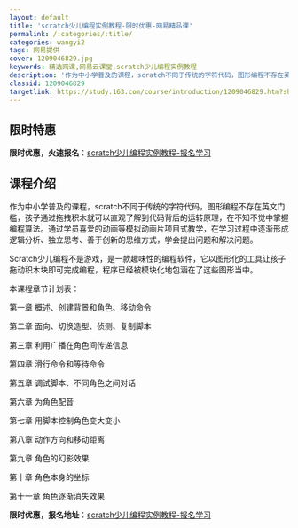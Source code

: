```yaml
---
layout: default
title: 'scratch少儿编程实例教程-限时优惠-网易精品课'
permalink: /:categories/:title/
categories: wangyi2
tags: 网易提供
cover: 1209046829.jpg
keywords: 精选网课,网易云课堂,scratch少儿编程实例教程
description: '作为中小学普及的课程，scratch不同于传统的字符代码，图形编程不存在英文门槛，孩子通过拖拽积木就可以直观了解到代码背'
classid: 1209046829
targetlink: https://study.163.com/course/introduction/1209046829.htm?share=1&shareId=1025206652&utm_campaign=share&utm_medium=iphoneShare&utm_source=&utm_u=1025206652
---
```


## 限时特惠

**限时优惠，火速报名**：[scratch少儿编程实例教程-报名学习](https://study.163.com/course/introduction/1209046829.htm?share=1&shareId=1025206652&utm_campaign=share&utm_medium=iphoneShare&utm_source=&utm_u=1025206652)

## 课程介绍

作为中小学普及的课程，scratch不同于传统的字符代码，图形编程不存在英文门槛，孩子通过拖拽积木就可以直观了解到代码背后的运转原理，在不知不觉中掌握编程算法。通过学员喜爱的动画等模拟动画片项目式教学，在学习过程中逐渐形成逻辑分析、独立思考、善于创新的思维方式，学会提出问题和解决问题。

Scratch少儿编程不是游戏，是一款趣味性的编程软件，它以图形化的工具让孩子拖动积木块即可完成编程，程序已经被模块化地包涵在了这些图形当中。

本课程章节计划表：

第一章  概述、创建背景和角色、移动命令

第二章 面向、切换造型、侦测、复制脚本

第三章 利用广播在角色间传递信息



第四章 滑行命令和等待命令

第五章 调试脚本、不同角色之间对话

第六章 为角色配音

第七章 用脚本控制角色变大变小

第八章 动作方向和移动距离

第九章 角色的幻影效果

第十章 角色本身的坐标

第十一章 角色逐渐消失效果

**限时优惠，报名地址**：[scratch少儿编程实例教程-报名学习](https://study.163.com/course/introduction/1209046829.htm?share=1&shareId=1025206652&utm_campaign=share&utm_medium=iphoneShare&utm_source=&utm_u=1025206652)

